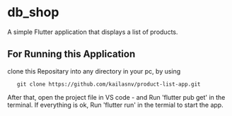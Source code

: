 # db_shop

A simple Flutter application that displays a list of products.

## For Running this Application
clone this Repositary into any directory in your pc, by using

       git clone https://github.com/kailasnv/product-list-app.git

After that, open the project file in VS code - and Run 'flutter pub get' in the terminal.
If everything is ok, Run 'flutter run' in the termial to start the app.
  
        



 
